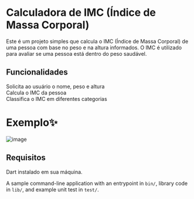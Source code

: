# Calculadora de IMC (Índice de Massa Corporal)
Este é um projeto simples que calcula o IMC (Índice de Massa Corporal) de uma pessoa com base no peso e na altura informados. O IMC é utilizado para avaliar se uma pessoa está dentro do peso saudável.

## Funcionalidades
Solicita ao usuário o nome, peso e altura
<br>
Calcula o IMC da pessoa
<br>
Classifica o IMC em diferentes categorias

# Exemplo✨ 
![image](https://github.com/user-attachments/assets/36bb5a85-defb-45ae-9842-f1e796abfb2f)




## Requisitos
Dart instalado em sua máquina.


A sample command-line application with an entrypoint in `bin/`, library code
in `lib/`, and example unit test in `test/`.
